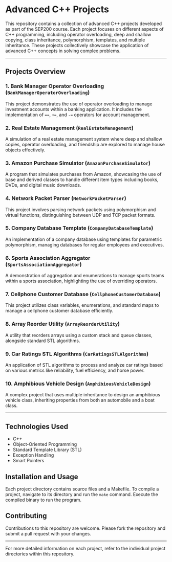 # Advanced C++ Projects

This repository contains a collection of advanced C++ projects developed as part of the SEP200 course. Each project focuses on different aspects of C++ programming, including operator overloading, deep and shallow copying, class inheritance, polymorphism, templates, and multiple inheritance. These projects collectively showcase the application of advanced C++ concepts in solving complex problems.

---

## Projects Overview

### 1. Bank Manager Operator Overloading (`BankManagerOperatorOverloading`)
This project demonstrates the use of operator overloading to manage investment accounts within a banking application. It includes the implementation of `==`, `+=`, and `-=` operators for account management.

### 2. Real Estate Management (`RealEstateManagement`)
A simulation of a real estate management system where deep and shallow copies, operator overloading, and friendship are explored to manage house objects effectively.

### 3. Amazon Purchase Simulator (`AmazonPurchaseSimulator`)
A program that simulates purchases from Amazon, showcasing the use of base and derived classes to handle different item types including books, DVDs, and digital music downloads.

### 4. Network Packet Parser (`NetworkPacketParser`)
This project involves parsing network packets using polymorphism and virtual functions, distinguishing between UDP and TCP packet formats.

### 5. Company Database Template (`CompanyDatabaseTemplate`)
An implementation of a company database using templates for parametric polymorphism, managing databases for regular employees and executives.

### 6. Sports Association Aggregator (`SportsAssociationAggregator`)
A demonstration of aggregation and enumerations to manage sports teams within a sports association, highlighting the use of overriding operators.

### 7. Cellphone Customer Database (`CellphoneCustomerDatabase`)
This project utilizes class variables, enumerations, and standard maps to manage a cellphone customer database efficiently.

### 8. Array Reorder Utility (`ArrayReorderUtility`)
A utility that reorders arrays using a custom stack and queue classes, alongside standard STL algorithms.

### 9. Car Ratings STL Algorithms (`CarRatingsSTLAlgorithms`)
An application of STL algorithms to process and analyze car ratings based on various metrics like reliability, fuel efficiency, and horse power.

### 10. Amphibious Vehicle Design (`AmphibiousVehicleDesign`)
A complex project that uses multiple inheritance to design an amphibious vehicle class, inheriting properties from both an automobile and a boat class.

---

## Technologies Used
- C++
- Object-Oriented Programming
- Standard Template Library (STL)
- Exception Handling
- Smart Pointers

## Installation and Usage
Each project directory contains source files and a Makefile. To compile a project, navigate to its directory and run the `make` command. Execute the compiled binary to run the program.

## Contributing
Contributions to this repository are welcome. Please fork the repository and submit a pull request with your changes.


---

For more detailed information on each project, refer to the individual project directories within this repository.
